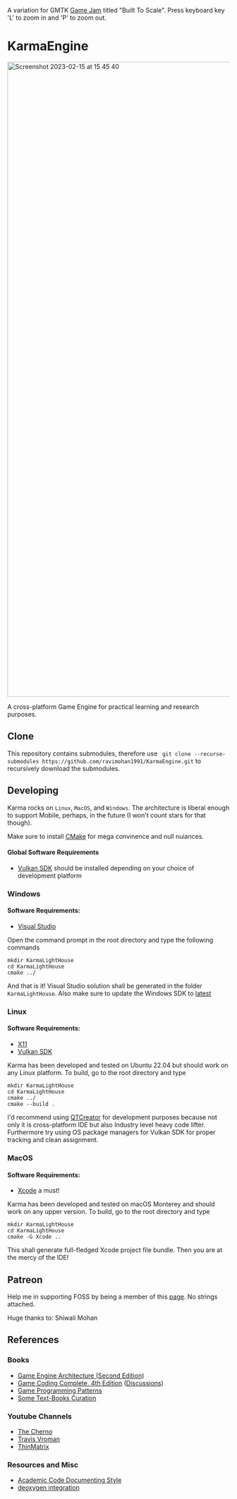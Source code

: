 A variation for GMTK [Game Jam](https://itch.io/jam/gmtk-2024) titled "Built To Scale".
Press keyboard key 'L' to zoom in and 'P' to zoom out. 

KarmaEngine
===========
<img width="1440" alt="Screenshot 2023-02-15 at 15 45 40" src="https://user-images.githubusercontent.com/2173654/218999401-fe78d0e1-7bff-45ca-a0ab-cb6ab2ce31aa.png">

A cross-platform Game Engine for practical learning and research purposes.

Clone
------
This repository contains submodules, therefore use ``` git clone --recurse-submodules https://github.com/ravimohan1991/KarmaEngine.git``` to recursively download the submodules.

Developing
-----------------------

Karma rocks on ```Linux```, ```MacOS```, and ```Windows```.  The architecture is liberal enough to support Mobile, perhaps, in the future (I won't count stars for that though). 

Make sure to install [CMake](https://cmake.org/) for mega convinence and null nuiances.

#### Global Software Requirements ###
* [Vulkan SDK](https://www.lunarg.com/vulkan-sdk/) should be installed depending on your choice of development platform

### Windows ###
#### Software Requirements:
* [Visual Studio](https://visualstudio.microsoft.com/)

Open the command prompt in the root directory and type the following commands
```
mkdir KarmaLightHouse
cd KarmaLightHouse
cmake ../
```

And that is it!  Visual Studio solution shall be generated in the folder ```KarmaLightHouse```.  Also make sure to update the Windows SDK to [latest](https://developer.microsoft.com/en-us/windows/downloads/windows-sdk/) 


### Linux ###
#### Software Requirements:
* [X11](https://www.glfw.org/docs/3.3/compile.html#compile_deps)
* [Vulkan SDK](https://vulkan.lunarg.com/doc/view/latest/linux/getting_started_ubuntu.html)

Karma has been developed and tested on Ubuntu 22.04 but should work on any Linux platform. To build, go to the root directory and type
```
mkdir KarmaLightHouse
cd KarmaLightHouse
cmake ../
cmake --build .
```
I'd recommend using [QTCreator](https://www.qt.io/product/development-tools) for development purposes because not only it is cross-platform IDE but also Industry level heavy code lifter. Furthermore try using OS package managers for Vulkan SDK for proper tracking and clean assignment.


### MacOS ###
#### Software Requirements:
* [Xcode](https://developer.apple.com/xcode/) a must!

Karma has been developed and tested on macOS Monterey and should work on any upper version. To build, go to the root directory and type
```
mkdir KarmaLightHouse
cd KarmaLightHouse
cmake -G Xcode ..
```
This shall generate full-fledged Xcode project file bundle.  Then you are at the mercy of the IDE!

Patreon
-----------
Help me in supporting FOSS by being a member of this [page](https://www.patreon.com/FreeandOpen). No strings attached.

Huge thanks to:
Shiwali Mohan

References
-----------

### Books
* [Game Engine Architecture (Second Edition)](https://www.gameenginebook.com/)
* [Game Coding Complete, 4th Edition](http://www.amazon.com/gp/offer-listing/1133776574/ref=as_li_tl?ie=UTF8&camp=1789&creative=9325&creativeASIN=1133776574&linkCode=am2&tag=gamecodecompl-20&linkId=YTOZOL6OXF45PZSQ) ([Discussions](https://www.mcshaffry.com/GameCode/))
* [Game Programming Patterns](https://gameprogrammingpatterns.com/contents.html)
* [Some Text-Books Curation](https://github.com/kurong00/GameProgramBooks)

### Youtube Channels
* [The Cherno](https://www.youtube.com/user/TheChernoProject)
* [Travis Vroman](https://www.youtube.com/user/barzahd512)
* [ThinMatrix](https://www.youtube.com/watch?v=f3Cr8Yx3GGA)

### Resources and Misc
* [Academic Code Documenting Style](https://www.cs.cmu.edu/~410/doc/doxygen.html)
* [deoxygen integration](https://github.com/satu0king/Github-Documentation-With-Doxygen)
